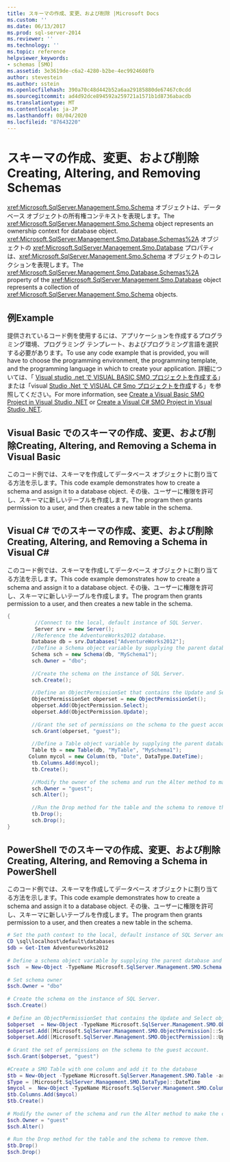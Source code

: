 ```yaml
---
title: スキーマの作成、変更、および削除 |Microsoft Docs
ms.custom: ''
ms.date: 06/13/2017
ms.prod: sql-server-2014
ms.reviewer: ''
ms.technology: ''
ms.topic: reference
helpviewer_keywords:
- schemas [SMO]
ms.assetid: 3e3619de-c6a2-4280-b2be-4ec9924608fb
author: stevestein
ms.author: sstein
ms.openlocfilehash: 390a70c48d442b52a6aa29185880de67467c0cdd
ms.sourcegitcommit: ad4d92dce894592a259721a1571b1d8736abacdb
ms.translationtype: MT
ms.contentlocale: ja-JP
ms.lasthandoff: 08/04/2020
ms.locfileid: "87643220"
---
```

# <a name="creating-altering-and-removing-schemas"></a><span data-ttu-id="52f16-102">スキーマの作成、変更、および削除</span><span class="sxs-lookup"><span data-stu-id="52f16-102">Creating, Altering, and Removing Schemas</span></span>
  <span data-ttu-id="52f16-103"><xref:Microsoft.SqlServer.Management.Smo.Schema> オブジェクトは、データベース オブジェクトの所有権コンテキストを表現します。</span><span class="sxs-lookup"><span data-stu-id="52f16-103">The <xref:Microsoft.SqlServer.Management.Smo.Schema> object represents an ownership context for database object.</span></span> <span data-ttu-id="52f16-104"><xref:Microsoft.SqlServer.Management.Smo.Database.Schemas%2A> オブジェクトの <xref:Microsoft.SqlServer.Management.Smo.Database> プロパティは、<xref:Microsoft.SqlServer.Management.Smo.Schema> オブジェクトのコレクションを表現します。</span><span class="sxs-lookup"><span data-stu-id="52f16-104">The <xref:Microsoft.SqlServer.Management.Smo.Database.Schemas%2A> property of the <xref:Microsoft.SqlServer.Management.Smo.Database> object represents a collection of <xref:Microsoft.SqlServer.Management.Smo.Schema> objects.</span></span>  
  
## <a name="example"></a><span data-ttu-id="52f16-105">例</span><span class="sxs-lookup"><span data-stu-id="52f16-105">Example</span></span>  
 <span data-ttu-id="52f16-106">提供されているコード例を使用するには、アプリケーションを作成するプログラミング環境、プログラミング テンプレート、およびプログラミング言語を選択する必要があります。</span><span class="sxs-lookup"><span data-stu-id="52f16-106">To use any code example that is provided, you will have to choose the programming environment, the programming template, and the programming language in which to create your application.</span></span> <span data-ttu-id="52f16-107">詳細については、「 [Visual studio .net で VISUAL BASIC SMO プロジェクトを作成する](../../../database-engine/dev-guide/create-a-visual-basic-smo-project-in-visual-studio-net.md)」または「visual [Studio .Net で VISUAL C&#35; Smo プロジェクトを作成](../how-to-create-a-visual-csharp-smo-project-in-visual-studio-net.md)する」を参照してください。</span><span class="sxs-lookup"><span data-stu-id="52f16-107">For more information, see [Create a Visual Basic SMO Project in Visual Studio .NET](../../../database-engine/dev-guide/create-a-visual-basic-smo-project-in-visual-studio-net.md) or [Create a Visual C&#35; SMO Project in Visual Studio .NET](../how-to-create-a-visual-csharp-smo-project-in-visual-studio-net.md).</span></span>  
  
## <a name="creating-altering-and-removing-a-schema-in-visual-basic"></a><span data-ttu-id="52f16-108">Visual Basic でのスキーマの作成、変更、および削除</span><span class="sxs-lookup"><span data-stu-id="52f16-108">Creating, Altering, and Removing a Schema in Visual Basic</span></span>  
 <span data-ttu-id="52f16-109">このコード例では、スキーマを作成してデータベース オブジェクトに割り当てる方法を示します。</span><span class="sxs-lookup"><span data-stu-id="52f16-109">This code example demonstrates how to create a schema and assign it to a database object.</span></span> <span data-ttu-id="52f16-110">その後、ユーザーに権限を許可し、スキーマに新しいテーブルを作成します。</span><span class="sxs-lookup"><span data-stu-id="52f16-110">The program then grants permission to a user, and then creates a new table in the schema.</span></span>  
  
<!-- TODO: review snippet reference  [!CODE [SMO How to#SMO_VBSchemas1](SMO How to#SMO_VBSchemas1)]  -->  
  
## <a name="creating-altering-and-removing-a-schema-in-visual-c"></a><span data-ttu-id="52f16-111">Visual C# でのスキーマの作成、変更、および削除</span><span class="sxs-lookup"><span data-stu-id="52f16-111">Creating, Altering, and Removing a Schema in Visual C#</span></span>  
 <span data-ttu-id="52f16-112">このコード例では、スキーマを作成してデータベース オブジェクトに割り当てる方法を示します。</span><span class="sxs-lookup"><span data-stu-id="52f16-112">This code example demonstrates how to create a schema and assign it to a database object.</span></span> <span data-ttu-id="52f16-113">その後、ユーザーに権限を許可し、スキーマに新しいテーブルを作成します。</span><span class="sxs-lookup"><span data-stu-id="52f16-113">The program then grants permission to a user, and then creates a new table in the schema.</span></span>  
  
```csharp
{  
         //Connect to the local, default instance of SQL Server.   
         Server srv = new Server();   
        //Reference the AdventureWorks2012 database.   
        Database db = srv.Databases["AdventureWorks2012"];   
        //Define a Schema object variable by supplying the parent database and name arguments in the constructor.   
        Schema sch = new Schema(db, "MySchema1");   
        sch.Owner = "dbo";   
  
        //Create the schema on the instance of SQL Server.   
        sch.Create();   
  
        //Define an ObjectPermissionSet that contains the Update and Select object permissions.   
        ObjectPermissionSet obperset = new ObjectPermissionSet();   
        obperset.Add(ObjectPermission.Select);   
        obperset.Add(ObjectPermission.Update);   
  
        //Grant the set of permissions on the schema to the guest account.   
        sch.Grant(obperset, "guest");   
  
        //Define a Table object variable by supplying the parent database, name and schema arguments in the constructor.   
        Table tb = new Table(db, "MyTable", "MySchema1");   
       Column mycol = new Column(tb, "Date", DataType.DateTime);   
        tb.Columns.Add(mycol);   
        tb.Create();   
  
        //Modify the owner of the schema and run the Alter method to make the change on the instance of SQL Server.   
        sch.Owner = "guest";   
        sch.Alter();   
  
        //Run the Drop method for the table and the schema to remove them.   
        tb.Drop();   
        sch.Drop();   
}  
```  
  
## <a name="creating-altering-and-removing-a-schema-in-powershell"></a><span data-ttu-id="52f16-114">PowerShell でのスキーマの作成、変更、および削除</span><span class="sxs-lookup"><span data-stu-id="52f16-114">Creating, Altering, and Removing a Schema in PowerShell</span></span>  
 <span data-ttu-id="52f16-115">このコード例では、スキーマを作成してデータベース オブジェクトに割り当てる方法を示します。</span><span class="sxs-lookup"><span data-stu-id="52f16-115">This code example demonstrates how to create a schema and assign it to a database object.</span></span> <span data-ttu-id="52f16-116">その後、ユーザーに権限を許可し、スキーマに新しいテーブルを作成します。</span><span class="sxs-lookup"><span data-stu-id="52f16-116">The program then grants permission to a user, and then creates a new table in the schema.</span></span>  
  
```powershell
# Set the path context to the local, default instance of SQL Server and get a reference to AdventureWorks2012  
CD \sql\localhost\default\databases  
$db = Get-Item Adventureworks2012  
  
# Define a schema object variable by supplying the parent database and name arguments in the constructor.
$sch  = New-Object -TypeName Microsoft.SqlServer.Management.SMO.Schema -argumentlist $db, "MySchema1"  
  
# Set schema owner  
$sch.Owner = "dbo"
  
# Create the schema on the instance of SQL Server.
$sch.Create()  
  
# Define an ObjectPermissionSet that contains the Update and Select object permissions.
$obperset  = New-Object -TypeName Microsoft.SqlServer.Management.SMO.ObjectPermissionSet  
$obperset.Add([Microsoft.SqlServer.Management.SMO.ObjectPermission]::Select)  
$obperset.Add([Microsoft.SqlServer.Management.SMO.ObjectPermission]::Update)  
  
# Grant the set of permissions on the schema to the guest account.
$sch.Grant($obperset, "guest")  
  
#Create a SMO Table with one column and add it to the database  
$tb = New-Object -TypeName Microsoft.SqlServer.Management.SMO.Table -argumentlist $db, "MyTable", "MySchema1"  
$Type = [Microsoft.SqlServer.Management.SMO.DataType]::DateTime  
$mycol =  New-Object -TypeName Microsoft.SqlServer.Management.SMO.Column -argumentlist $tb,"Date", $Type  
$tb.Columns.Add($mycol)  
$tb.Create()
  
# Modify the owner of the schema and run the Alter method to make the change on the instance of SQL Server.
$sch.Owner = "guest"  
$sch.Alter()  
  
# Run the Drop method for the table and the schema to remove them.
$tb.Drop()  
$sch.Drop()  
```
